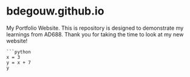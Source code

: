 # bdegouw.github.io
My Portfolio Website. 
This is repository is designed to demonstrate my learnings from AD688. Thank you for taking the time to look at my new website!

    ```python
    x = 3
    y = x + 7 
    y
